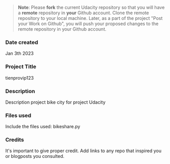 >**Note**: Please **fork** the current Udacity repository so that you will have a **remote** repository in **your** Github account. Clone the remote repository to your local machine. Later, as a part of the project "Post your Work on Github", you will push your proposed changes to the remote repository in your Github account.

### Date created
Jan 3th 2023

### Project Title
tienprovip123

### Description
Description project bike city for project Udacity

### Files used
Include the files used: bikeshare.py

### Credits
It's important to give proper credit. Add links to any repo that inspired you or blogposts you consulted.

